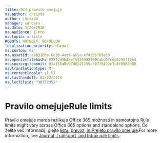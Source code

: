 ```yaml
---
title: 924 pravilo omejuje
ms.author: chrisda
author: chrisda
manager: serdars
ms.date: 5/30/2018
ms.audience: ITPro
ms.topic: article
ROBOTS: NOINDEX, NOFOLLOW
localization_priority: Normal
ms.custom: 924
ms.assetid: d80318be-6e30-4cd9-a65e-e7dc55f69e69
ms.openlocfilehash: 65712d5b3eef5926992f90cabd07cdd6255ff2b4
ms.sourcegitcommit: 03a156a9c9740521155a30775492c7dff0982588
ms.translationtype: MT
ms.contentlocale: sl-SI
ms.lasthandoff: 03/22/2019
ms.locfileid: "30772352"
---
```

# <a name="rule-limits"></a><span data-ttu-id="5090e-102">Pravilo omejuje</span><span class="sxs-lookup"><span data-stu-id="5090e-102">Rule limits</span></span>

<span data-ttu-id="5090e-103">Pravilo omejuje morda razlikuje Office 365 možnosti in samostojno.</span><span class="sxs-lookup"><span data-stu-id="5090e-103">Rule limits might vary across Office 365 options and standalone options.</span></span> <span data-ttu-id="5090e-104">Če želite več informacij, glejte [listu, prevoz, in Prejeto pravilo omejuje](https://technet.microsoft.com/library/exchange-online-limits.aspx).</span><span class="sxs-lookup"><span data-stu-id="5090e-104">For more information, see [Journal, Transport, and Inbox rule limits](https://technet.microsoft.com/library/exchange-online-limits.aspx).</span></span>
  

